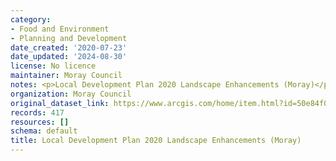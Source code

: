 ```yaml
---
category:
- Food and Environment
- Planning and Development
date_created: '2020-07-23'
date_updated: '2024-08-30'
license: No licence
maintainer: Moray Council
notes: <p>Local Development Plan 2020 Landscape Enhancements (Moray)</p>
organization: Moray Council
original_dataset_link: https://www.arcgis.com/home/item.html?id=50e84f0b10d84095a47a267c921fdd6c
records: 417
resources: []
schema: default
title: Local Development Plan 2020 Landscape Enhancements (Moray)
---
```

